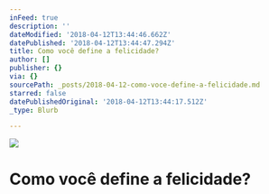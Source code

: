 ```yaml
---
inFeed: true
description: ''
dateModified: '2018-04-12T13:44:46.662Z'
datePublished: '2018-04-12T13:44:47.294Z'
title: Como você define a felicidade?
author: []
publisher: {}
via: {}
sourcePath: _posts/2018-04-12-como-voce-define-a-felicidade.md
starred: false
datePublishedOriginal: '2018-04-12T13:44:17.512Z'
_type: Blurb

---
```

![](https://imgflo.herokuapp.com/graph/2b2431f8e7ba7b0/d990d2e840858f4bb044c2bbfbe11383/croprotate.jpg?cropheight=4032&cropwidth=3024&degrees=-90&input=https%3A%2F%2Fthe-grid-user-content.s3-us-west-2.amazonaws.com%2F9da4993c-c9d1-4344-923f-8c0cdfbd7b79.jpg&x=0&y=0)

# Como você define a felicidade?